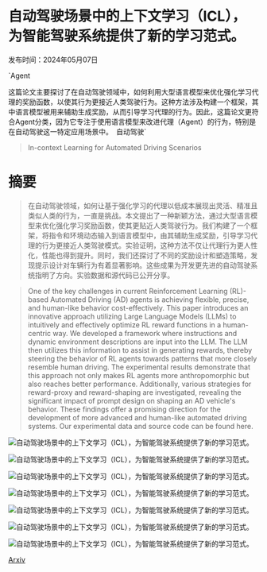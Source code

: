 # 自动驾驶场景中的上下文学习（ICL），为智能驾驶系统提供了新的学习范式。

发布时间：2024年05月07日

`Agent

这篇论文主要探讨了在自动驾驶领域中，如何利用大型语言模型来优化强化学习代理的奖励函数，以使其行为更接近人类驾驶行为。这种方法涉及构建一个框架，其中语言模型被用来辅助生成奖励，从而引导学习代理的行为。因此，这篇论文更符合Agent分类，因为它专注于使用语言模型来改进代理（Agent）的行为，特别是在自动驾驶这一特定应用场景中。` `自动驾驶`

> In-context Learning for Automated Driving Scenarios

# 摘要

> 在自动驾驶领域，如何让基于强化学习的代理以低成本展现出灵活、精准且类似人类的行为，一直是挑战。本文提出了一种新颖方法，通过大型语言模型来优化强化学习奖励函数，使其更贴近人类驾驶行为。我们构建了一个框架，将指令和环境动态输入到语言模型中，由其辅助生成奖励，引导学习代理的行为更接近人类驾驶模式。实验证明，这种方法不仅让代理行为更人性化，性能也得到提升。同时，我们还探讨了不同的奖励设计和塑造策略，发现提示设计对车辆行为有着显著影响。这些成果为开发更先进的自动驾驶系统指明了方向。实验数据和源代码已公开分享。

> One of the key challenges in current Reinforcement Learning (RL)-based Automated Driving (AD) agents is achieving flexible, precise, and human-like behavior cost-effectively. This paper introduces an innovative approach utilizing Large Language Models (LLMs) to intuitively and effectively optimize RL reward functions in a human-centric way. We developed a framework where instructions and dynamic environment descriptions are input into the LLM. The LLM then utilizes this information to assist in generating rewards, thereby steering the behavior of RL agents towards patterns that more closely resemble human driving. The experimental results demonstrate that this approach not only makes RL agents more anthropomorphic but also reaches better performance. Additionally, various strategies for reward-proxy and reward-shaping are investigated, revealing the significant impact of prompt design on shaping an AD vehicle's behavior. These findings offer a promising direction for the development of more advanced and human-like automated driving systems. Our experimental data and source code can be found here.

![自动驾驶场景中的上下文学习（ICL），为智能驾驶系统提供了新的学习范式。](../../..//opt/data/Projects/HuggingArxiv/paper_images/2405.04135/Framework_fig.png)

![自动驾驶场景中的上下文学习（ICL），为智能驾驶系统提供了新的学习范式。](../../..//opt/data/Projects/HuggingArxiv/paper_images/2405.04135/prompt429.png)

![自动驾驶场景中的上下文学习（ICL），为智能驾驶系统提供了新的学习范式。](../../..//opt/data/Projects/HuggingArxiv/paper_images/2405.04135/Fig_3.png)

![自动驾驶场景中的上下文学习（ICL），为智能驾驶系统提供了新的学习范式。](../../..//opt/data/Projects/HuggingArxiv/paper_images/2405.04135/casestudy430.png)

![自动驾驶场景中的上下文学习（ICL），为智能驾驶系统提供了新的学习范式。](../../..//opt/data/Projects/HuggingArxiv/paper_images/2405.04135/matchRate.png)

![自动驾驶场景中的上下文学习（ICL），为智能驾驶系统提供了新的学习范式。](../../..//opt/data/Projects/HuggingArxiv/paper_images/2405.04135/train_coli.png)

![自动驾驶场景中的上下文学习（ICL），为智能驾驶系统提供了新的学习范式。](../../..//opt/data/Projects/HuggingArxiv/paper_images/2405.04135/train_speed.png)

[Arxiv](https://arxiv.org/abs/2405.04135)